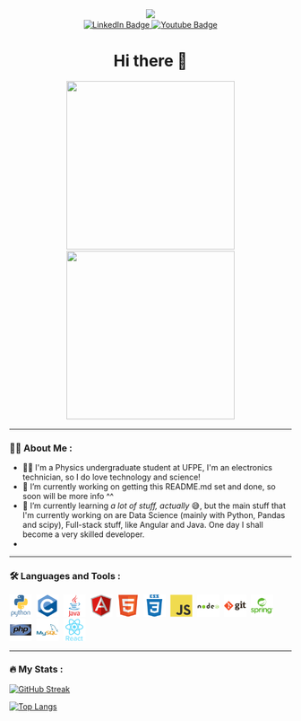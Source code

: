 <div id="header" align="center">
  <img src="https://user-images.githubusercontent.com/24753790/171999352-3c0bacec-912b-42bf-a638-d91758606bec.png" width="100"/>

  <div id="badges">
    <a href="https://www.linkedin.com/in/pedrovbeltran">
      <img src="https://img.shields.io/badge/LinkedIn-blue?style=for-the-badge&logo=linkedin&logoColor=white" alt="LinkedIn Badge"/>
    </a>
    <a href="https://www.youtube.com/channel/UCRJzjpR8vJUODoPMepsne5w">
      <img src="https://img.shields.io/badge/YouTube-red?style=for-the-badge&logo=youtube&logoColor=white" alt="Youtube Badge"/>
    </a>
  </div>
  <h1>
    Hi there 👋
  </h1>
</div>

<div align="center">
  <img src="https://user-images.githubusercontent.com/24753790/171998929-eedd7646-18de-4e84-a05e-00dbb5884e65.png" width="300" height="300"/>
  <img src="https://ih1.redbubble.net/image.243321357.3163/st,small,507x507-pad,600x600,f8f8f8.u4.jpg" width="300" height="300"/>
</div>

---

### :man_technologist: About Me :

- 👨‍🔬 I'm a Physics undergraduate student at UFPE, I'm an electronics technician, so I do love technology and science! 
- 🔭 I’m currently working on getting this README.md set and done, so soon will be more info ^^
- 🌱 I’m currently learning *a lot of stuff, actually* 😅, but the main stuff that I'm currently working on are Data Science (mainly with Python, Pandas and scipy), Full-stack stuff, like Angular and Java. One day I shall become a very skilled developer.
- 

---

### :hammer_and_wrench: Languages and Tools :

<div>
  <img src="https://github.com/devicons/devicon/blob/master/icons/python/python-original-wordmark.svg" title="Python" alt="Python" width="40" height="40"/>&nbsp;
  <img src="https://github.com/devicons/devicon/blob/master/icons/c/c-original.svg" title="C" alt="C" width="40" height="40"/>&nbsp;
  <img src="https://github.com/devicons/devicon/blob/master/icons/java/java-original-wordmark.svg" title="Java" alt="Java" width="40" height="40"/>&nbsp;
  <img src="https://github.com/devicons/devicon/blob/master/icons/angularjs/angularjs-original.svg" title="Angular" alt="Angular" width="40" height="40"/>&nbsp;
  <img src="https://github.com/devicons/devicon/blob/master/icons/html5/html5-original.svg" title="HTML5" alt="HTML" width="40" height="40"/>&nbsp;
  <img src="https://github.com/devicons/devicon/blob/master/icons/css3/css3-plain-wordmark.svg"  title="CSS3" alt="CSS" width="40" height="40"/>&nbsp;
  <img src="https://github.com/devicons/devicon/blob/master/icons/javascript/javascript-original.svg" title="JavaScript" alt="JavaScript" width="40" height="40"/>&nbsp;
  <img src="https://github.com/devicons/devicon/blob/master/icons/nodejs/nodejs-original-wordmark.svg" title="NodeJS" alt="NodeJS" width="40" height="40"/>&nbsp;
  <img src="https://github.com/devicons/devicon/blob/master/icons/git/git-original-wordmark.svg" title="Git" **alt="Git" width="40" height="40"/>&nbsp;
    <img src="https://github.com/devicons/devicon/blob/master/icons/spring/spring-original-wordmark.svg" title="Spring" alt="Spring" width="40" height="40"/>&nbsp;
  <img src="https://github.com/devicons/devicon/blob/master/icons/php/php-original.svg" title="PHP"  alt="PHP" width="40" height="40"/>&nbsp;
  <img src="https://github.com/devicons/devicon/blob/master/icons/mysql/mysql-original-wordmark.svg" title="MySQL"  alt="MySQL" width="40" height="40"/>&nbsp;
  <img src="https://github.com/devicons/devicon/blob/master/icons/react/react-original-wordmark.svg" title="React" alt="React" width="40" height="40"/>&nbsp;
</div>

---

### :fire: My Stats :

[![GitHub Streak](http://github-readme-streak-stats.herokuapp.com?user=pedrovbeltran&theme=dark&background=000000)](https://git.io/streak-stats)

[![Top Langs](https://github-readme-stats.vercel.app/api/top-langs/?username=pedrovbeltran)](https://github.com/anuraghazra/github-readme-stats)

<!--
### :man_technologist: About Me :
-->

<!--
**pedrovbeltran/pedrovbeltran** is a ✨ _special_ ✨ repository because its `README.md` (this file) appears on your GitHub profile.

Here are some ideas to get you started:

- 🔭 I’m currently working on ...
- 🌱 I’m currently learning ...
- 👯 I’m looking to collaborate on ...
- 🤔 I’m looking for help with ...
- 💬 Ask me about ...
- 📫 How to reach me: ...
- 😄 Pronouns: ...
- ⚡ Fun fact: ...
-->
